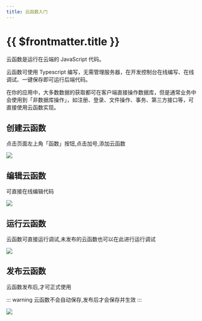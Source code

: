 ```yaml
---
title: 云函数入门
---
```


# {{ $frontmatter.title }}

云函数是运行在云端的 JavaScript 代码。

云函数可使用 Typescript 编写，无需管理服务器，在开发控制台在线编写、在线调试、一键保存即可运行后端代码。

在你的应用中，大多数数据的获取都可在客户端直接操作数据库，但是通常业务中会使用到「非数据库操作」，如注册、登录、文件操作、事务、第三方接口等，可直接使用云函数实现。

## 创建云函数

点击页面左上角「函数」按钮,点击加号,添加云函数

![](/doc-images/create-function.png)

## 编辑云函数

可直接在线编辑代码

![](/doc-images/edit-cloudfunction.png)

## 运行云函数

云函数可直接运行调试,未发布的云函数也可以在此进行运行调试

![](/doc-images/run-cloudfunction.png)

## 发布云函数

云函数发布后,才可正式使用

::: warning
云函数不会自动保存,发布后才会保存并生效
:::

![](/doc-images/publish-cloudfunction.png)